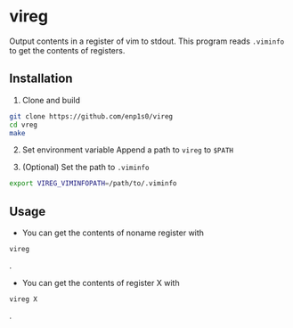 # vireg

Output contents in a register of vim to stdout.
This program reads `.viminfo` to get the contents of registers.

## Installation
1. Clone and build
```bash
git clone https://github.com/enp1s0/vireg
cd vreg
make
```

2. Set environment variable
Append a path to `vireg` to `$PATH`

3. (Optional) Set the path to `.viminfo`
```bash
export VIREG_VIMINFOPATH=/path/to/.viminfo
```

## Usage
- You can get the contents of noname register with
```
vireg
```
.

- You can get the contents of register X with
```
vireg X
```
.
